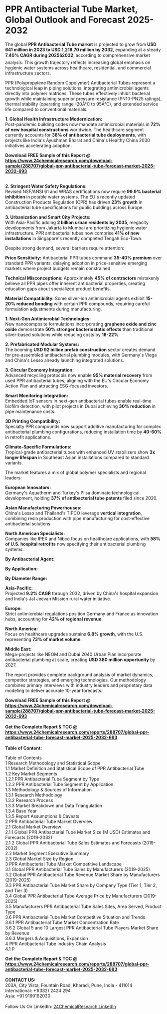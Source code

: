 <h1>PPR Antibacterial Tube Market, Global Outlook and Forecast 2025-2032</h1><p>The global <strong>PPR Antibacterial Tube market</strong> is projected to grow from <strong>USD 641 million in 2023 to USD 1,218.70 million by 2032</strong>, expanding at a steady <strong>7.40% CAGR during 2025â2032</strong>, according to comprehensive market analysis. This growth trajectory reflects increasing global emphasis on hygienic water systems across healthcare, residential, and commercial infrastructure sectors.</p><p>PPR (Polypropylene Random Copolymer) Antibacterial Tubes represent a technological leap in piping solutions, integrating antimicrobial agents directly into polymer matrices. These tubes effectively inhibit bacterial growth while maintaining superior pressure resistance (PN10-PN25 ratings), thermal stability (operating range -20Â°C to 95Â°C), and extended service life compared to conventional materials.</p><p><strong>1. Global Health Infrastructure Modernization:</strong><br>
Post-pandemic building codes now mandate antimicrobial materials in <strong>72% of new hospital constructions</strong> worldwide. The healthcare segment currently accounts for <strong>38% of antibacterial tube deployments</strong>, with projects like India's Ayushman Bharat and China's Healthy China 2030 initiatives accelerating adoption.</p><div><b>Download FREE Sample of this Report @ 
            <a href="https://www.24chemicalresearch.com/download-sample/288707/global-ppr-antibacterial-tube-forecast-market-2025-2032-693">
            https://www.24chemicalresearch.com/download-sample/288707/global-ppr-antibacterial-tube-forecast-market-2025-2032-693</a></b></div><br><p><strong>2. Stringent Water Safety Regulations:</strong><br>
Revised NSF/ANSI 61 and WRAS certifications now require <strong>99.9% bacterial inhibition</strong> in potable water systems. The EU's recently updated Construction Products Regulation (CPR) has driven <strong>23% growth</strong> in antibacterial tube specifications for public buildings across Europe.</p><p><strong>3. Urbanization and Smart City Projects:</strong><br>
With Asia-Pacific adding <strong>2 billion urban residents by 2035</strong>, megacity developments from Jakarta to Mumbai are prioritizing hygienic water infrastructure. PPR antibacterial tubes now comprise <strong>41% of new installations</strong> in Singapore's recently completed Tengah Eco-Town.</p><p>Despite strong demand, several barriers require attention:</p><p><strong>Price Sensitivity:</strong> Antibacterial PPR tubes command <strong>35-40% premium</strong> over standard PPR variants, delaying adoption in price-sensitive emerging markets where project budgets remain constrained.</p><p><strong>Technical Misconceptions:</strong> Approximately <strong>45% of contractors</strong> mistakenly believe all PPR pipes offer inherent antibacterial properties, creating education gaps about specialized product benefits.</p><p><strong>Material Compatibility:</strong> Some silver-ion antimicrobial agents exhibit <strong>15-20% reduced bonding</strong> with certain PPR compounds, requiring careful formulation adjustments during manufacturing.</p><p><strong>1. Next-Gen Antimicrobial Technologies:</strong><br>
New nanocomposite formulations incorporating <strong>graphene oxide and zinc oxide</strong> demonstrate <strong>50% stronger bacteriostatic effects</strong> than traditional silver-based solutions while reducing costs by <strong>18-22%</strong>.</p><p><strong>2. Prefabricated Modular Systems:</strong><br>
The booming <strong>USD 92 billion prefab construction</strong> sector creates demand for pre-assembled antibacterial plumbing modules, with Germany's Viega and China's Lesso already launching integrated solutions.</p><p><strong>3. Circular Economy Integration:</strong><br>
Advanced recycling protocols now enable <strong>95% material recovery</strong> from used PPR antibacterial tubes, aligning with the EU's Circular Economy Action Plan and attracting ESG-focused investors.</p><p><strong>Smart Monitoring Integration:</strong><br>
	Embedded IoT sensors in next-gen antibacterial tubes enable real-time biofilm detection, with pilot projects in Dubai achieving <strong>30% reduction</strong> in pipe maintenance costs.</p><p><strong>3D Printing Compatibility:</strong><br>
	Specialty PPR compounds now support additive manufacturing for complex antibacterial plumbing configurations, reducing installation time by <strong>40-60%</strong> in retrofit applications.</p><p><strong>Climate-Specific Formulations:</strong><br>
	Tropical-grade antibacterial tubes with enhanced UV stabilizers show <strong>3x longer lifespan</strong> in Southeast Asian installations compared to standard variants.</p><p>The market features a mix of global polymer specialists and regional leaders:</p><p><strong>European Innovators:</strong> <br>
Germany's Aquatherm and Turkey's Pilsa dominate technological development, holding <strong>37% of antibacterial tube patents</strong> filed since 2020.</p><p><strong>Asian Manufacturing Powerhouses:</strong><br>
China's Lesso and Thailand's TIPCO leverage <strong>vertical integration</strong>, combining resin production with pipe manufacturing for cost-effective antibacterial solutions.</p><p><strong>North American Specialists:</strong><br>
Companies like IPEX and Nibco focus on healthcare applications, with <strong>58% of U.S. hospital retrofits</strong> now specifying their antibacterial plumbing systems.</p><p><strong>By Antibacterial Agent:</strong></p><p><strong>By Application:</strong></p><p><strong>By Diameter Range:</strong></p><p><strong>Asia-Pacific:</strong> <br>
	Projected <strong>9.2% CAGR</strong> through 2032, driven by China's hospital expansion and India's Jal Jeevan Mission rural water initiative.</p><p><strong>Europe:</strong> <br>
	Strict antimicrobial regulations position Germany and France as innovation hubs, accounting for <strong>42% of regional revenue</strong>.</p><p><strong>North America:</strong> <br>
	Focus on healthcare upgrades sustains <strong>6.8% growth</strong>, with the U.S. representing <strong>73% of market volume</strong>.</p><p><strong>Middle East:</strong> <br>
	Mega-projects like NEOM and Dubai 2040 Urban Plan incorporate antibacterial plumbing at scale, creating <strong>USD 380 million opportunity</strong> by 2027.</p><p>The report provides complete background analysis of market dynamics, competitor strategies, and emerging technologies. Our methodology combines primary interviews with industry leaders and proprietary data modeling to deliver accurate 10-year forecasts.</p><div><b>Download FREE Sample of this Report @ 
            <a href="https://www.24chemicalresearch.com/download-sample/288707/global-ppr-antibacterial-tube-forecast-market-2025-2032-693">
            https://www.24chemicalresearch.com/download-sample/288707/global-ppr-antibacterial-tube-forecast-market-2025-2032-693</a></b></div><br><div><b>Get the Complete Report & TOC @ 
            <a href="https://www.24chemicalresearch.com/reports/288707/global-ppr-antibacterial-tube-forecast-market-2025-2032-693">
            https://www.24chemicalresearch.com/reports/288707/global-ppr-antibacterial-tube-forecast-market-2025-2032-693</a></b></div><br>
            <b>Table of Content:</b><p>Table of Contents<br />
1 Research Methodology and Statistical Scope<br />
1.1 Market Definition and Statistical Scope of PPR Antibacterial Tube<br />
1.2 Key Market Segments<br />
1.2.1 PPR Antibacterial Tube Segment by Type<br />
1.2.2 PPR Antibacterial Tube Segment by Application<br />
1.3 Methodology & Sources of Information<br />
1.3.1 Research Methodology<br />
1.3.2 Research Process<br />
1.3.3 Market Breakdown and Data Triangulation<br />
1.3.4 Base Year<br />
1.3.5 Report Assumptions & Caveats<br />
2 PPR Antibacterial Tube Market Overview<br />
2.1 Global Market Overview<br />
2.1.1 Global PPR Antibacterial Tube Market Size (M USD) Estimates and Forecasts (2019-2032)<br />
2.1.2 Global PPR Antibacterial Tube Sales Estimates and Forecasts (2019-2032)<br />
2.2 Market Segment Executive Summary<br />
2.3 Global Market Size by Region<br />
3 PPR Antibacterial Tube Market Competitive Landscape<br />
3.1 Global PPR Antibacterial Tube Sales by Manufacturers (2019-2025)<br />
3.2 Global PPR Antibacterial Tube Revenue Market Share by Manufacturers (2019-2025)<br />
3.3 PPR Antibacterial Tube Market Share by Company Type (Tier 1, Tier 2, and Tier 3)<br />
3.4 Global PPR Antibacterial Tube Average Price by Manufacturers (2019-2025)<br />
3.5 Manufacturers PPR Antibacterial Tube Sales Sites, Area Served, Product Type<br />
3.6 PPR Antibacterial Tube Market Competitive Situation and Trends<br />
3.6.1 PPR Antibacterial Tube Market Concentration Rate<br />
3.6.2 Global 5 and 10 Largest PPR Antibacterial Tube Players Market Share by Revenue<br />
3.6.3 Mergers & Acquisitions, Expansion<br />
4 PPR Antibacterial Tube Industry Chain Analysis<br />
4.1 P</p><div><b>Get the Complete Report & TOC @ 
            <a href="https://www.24chemicalresearch.com/reports/288707/global-ppr-antibacterial-tube-forecast-market-2025-2032-693">
            https://www.24chemicalresearch.com/reports/288707/global-ppr-antibacterial-tube-forecast-market-2025-2032-693</a></b></div><br><b>CONTACT US:</b><br>
            203A, City Vista, Fountain Road, Kharadi, Pune, India - 411014<br>
            International: +1(332) 2424 294<br>
            Asia: +91 9169162030 <br><br>
            Follow Us On LinkedIn: <a href="https://www.linkedin.com/company/24chemicalresearch/">24ChemicalResearch LinkedIn</a>
